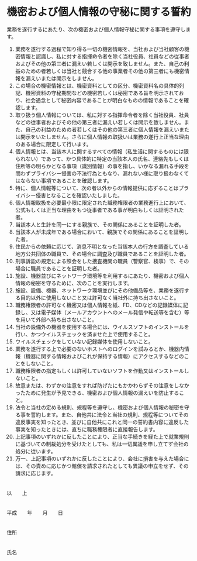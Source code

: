# 機密および個人情報の守秘に関する誓約

業務を遂行するにあたり、次の機密および個人情報守秘に関する事項を遵守します。

1. 業務を遂行する過程で知り得る一切の機密情報を、当社および当社顧客の機密情報と認識し、私に対する指揮命令者を除く当社役員、社員などの従事者およびその他の第三者に漏えい若しくは開示を致しません。また、自己の利益のための者若しくは当社と競合する他の事業者その他の第三者にも機密情報を漏えいまたは開示をしません。
1. この場合の機密情報とは、機密資料としての区分、機密資料名の具体的列記、機密資料の守秘期間などの機密若しくは秘密である旨を明示されており、社会通念として秘密内容であることが明白なものの情報であることを確認します。
1. 取り扱う個人情報については、私に対する指揮命令者を除く当社役員、社員などの従事者およびその他の第三者に漏えい若しくは開示を致しません。また、自己の利益のための者若しくはその他の第三者に個人情報を漏えいまたは開示をいたしません。さらに個人情報の取扱いは業務の遂行上正当な理由のある場合に限定して行います。
1. 個人情報とは、当該本人に関するすべての情報（私生活に関するものには限られない）であって、かつ具体的に特定の当該本人の氏名、連絡先もしくは住所等の明らかとなる事項（識別情報）の事を指し、いかなる漏れる手段を問わずプライバシー侵害の不法行為ともなり、漏れない様に取り扱わなくてはならない事項であることを確認します。
1. 特に、個人情報等について、次の者以外からの情報提供に応ずることはプライバシー侵害となることを確認いたしました。
  1. 個人情報取扱を必要最小限に限定された職務権限者の業務進行上において、公式もしくは正当な理由をもつ従事者である事が明白もしくは証明された者。
  1. 当該本人と生計を同一にする親族で、その関係にあることを証明した者。
  1. 当該本人が未成年である場合において、親族でその関係にあることを証明した者。
  1. 住民からの依頼に応じて、消息不明となった当該本人の行方を調査している地方公共団体の職員で、その場合に調査及び職員であることを証明した者。
  1. 刑事訴訟の規定による照会をした捜査機関の職員（警察官、検事）で、その場合に職員であることを証明した者。
1. 施設、機器並びにネットワーク環境等を利用するにあたり、機密および個人情報の秘密を守るために、次のことを実行します。
  1. 施設、設備、機器、ネットワーク環境並びにその他備品等を、業務を遂行する目的以外に使用しないこと又は許可なく当社外に持ち出さないこと。
  1. 職務権限者の許可なく機密又は個人情報を紙、FD、CDなどの記録媒体に記録し、又は電子媒体（メールアカウントへのメール発信や転送等を含む）等を用いて外部へ持ち出さないこと。
  1. 当社の設備外の機器を使用する場合には、ウイルスソフトのインストールを行い、かつウイルスチェックを済ませた上で使用すること。
  1. ウイルスチェックをしていない記録媒体を使用しないこと。
  1. 業務を遂行する上で必要のないホストへのログインを試みるとか、機器内情報（機器に関する情報およびこれが保持する情報）にアクセスするなどのことをしないこと。
  1. 職務権限者の指定もしくは許可していないソフトを作動又はインストールしないこと。
  1. 故意または、わずかの注意をすれば防げたにもかかわらずその注意をしなかったために発生が予見できる、機密および個人情報の漏えいを防止すること。
1. 法令と当社の定める規則、規程等を遵守し、機密および個人情報の秘密を守る事を誓約します。また、自他共に法令と当社の規則、規程等についてその違反事実を知ったとき、並びに自他共にこれと同一の誓約書内容に違反した事実を知ったときには、直ちに職務権限者に直接報告します。
1. 上記事項のいずれかに反したことにより、正当な手続きを経た上で就業規則に基づいての制裁処分を受けたとしても、私は一切異議を申し立てず会社の処分に従います。
1. 万一、上記事項のいずれかに反したことにより、会社に損害を与えた場合には、その責めに応じかつ賠償を請求されたとしても異議の申立をせず、その請求に応じます。

　　　　　　　　　　　　　　　　　　　　　　　　　　　　　　　　　　　　　　　　　　　　　　　　　　　　　　　　　　　以　　上

　　　　　　　　　　　　　　　　　　　　　　　　　　　　　　　　　　　　　　　　　平成　　年　　月　　日


　　　　　　　　　　　　　　　　　　　　　　　　　　　　　　　　　　　　　　　　　　住所　


　　　　　　　　　　　　　　　　　　　　　　　　　　　　　　　　　　　　　　　　　　氏名　　 

